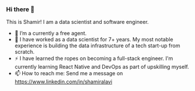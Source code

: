 ### Hi there 👋
This is Shamir! I am a data scientist and software engineer.

- 🔭 I’m a currently a free agent.
- 🌱 I have worked as a data scientist for 7+ years. My most notable experience is building the data infrastructure of a tech start-up from scratch.
- ⚡ I have learned the ropes on becoming a full-stack engineer. I'm currently learning React Native and DevOps as part of upskilling myself.
- 📫 How to reach me: Send me a message on https://www.linkedin.com/in/shamiralavi

<!--
**dg1223/dg1223** is a ✨ _special_ ✨ repository because its `README.md` (this file) appears on your GitHub profile.

Here are some ideas to get you started:

- 🔭 I’m currently working on ...
- 🌱 I’m currently learning ...
- 👯 I’m looking to collaborate on ...
- 🤔 I’m looking for help with ...
- 💬 Ask me about ...
- 📫 How to reach me: ...
- 😄 Pronouns: ...
- ⚡ Fun fact: ...
-->
